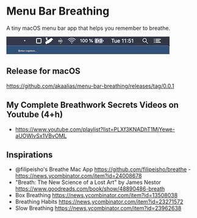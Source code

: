 # Menu Bar Breathing

A tiny macOS menu bar app that helps you remember to breathe.

![](/menu-bar.gif)

## Release for macOS

https://github.com/akaalias/menu-bar-breathing/releases/tag/0.0.1

## My Complete Breathwork Secrets Videos on Youtube (4+h)
- https://www.youtube.com/playlist?list=PLXf3KNADhT1MjYewe-aUOWlvSx1VBvOML

## Inspirations
- @filipeisho's Breathe Mac App https://github.com/filipeisho/breathe - https://news.ycombinator.com/item?id=24008678
- "Breath: The New Science of a Lost Art" by James Nestor https://www.goodreads.com/book/show/48890486-breath
- Box Breathing https://news.ycombinator.com/item?id=13508038
- Breathing Habits https://news.ycombinator.com/item?id=23271572
- Slow Breathing https://news.ycombinator.com/item?id=23962638
